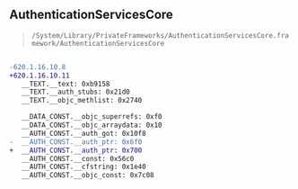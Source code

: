 ## AuthenticationServicesCore

> `/System/Library/PrivateFrameworks/AuthenticationServicesCore.framework/AuthenticationServicesCore`

```diff

-620.1.16.10.8
+620.1.16.10.11
   __TEXT.__text: 0xb9158
   __TEXT.__auth_stubs: 0x21d0
   __TEXT.__objc_methlist: 0x2740

   __DATA_CONST.__objc_superrefs: 0xf0
   __DATA_CONST.__objc_arraydata: 0x10
   __AUTH_CONST.__auth_got: 0x10f8
-  __AUTH_CONST.__auth_ptr: 0x6f0
+  __AUTH_CONST.__auth_ptr: 0x700
   __AUTH_CONST.__const: 0x56c0
   __AUTH_CONST.__cfstring: 0x1e40
   __AUTH_CONST.__objc_const: 0x7c08

```
